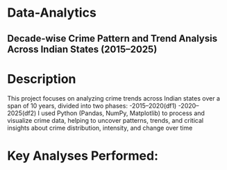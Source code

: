 # Data-Analytics
## Decade-wise Crime Pattern and Trend Analysis Across Indian States (2015–2025)


# Description
This project focuses on analyzing crime trends across Indian states over a span of 10 years, divided into two phases:
-2015–2020(df1)
-2020–2025(df2)
          I used Python (Pandas, NumPy, Matplotlib) to process and visualize crime data, helping to uncover patterns, trends, and critical insights about crime distribution, intensity, and change over time

# Key Analyses Performed:

